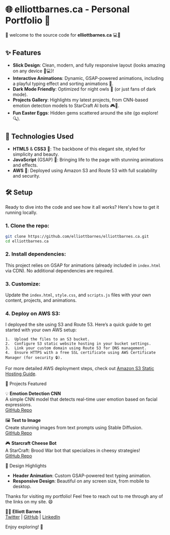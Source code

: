# 🌐 elliottbarnes.ca - Personal Portfolio 🎉

👋 welcome to the source code for **elliottbarnes.ca** 💻🚀

## ✨ Features
- **Slick Design**: Clean, modern, and fully responsive layout (looks amazing on any device 📱💻)!
- **Interactive Animations**: Dynamic, GSAP-powered animations, including a playful typing effect and sorting animations 🎥.
- **Dark Mode Friendly**: Optimized for night owls 🌙 (or just fans of dark mode).
- **Projects Gallery**: Highlights my latest projects, from CNN-based emotion detection models to StarCraft AI bots 🎮🤖.
- **Fun Easter Eggs**: Hidden gems scattered around the site (go explore! 🔍).

## 🚀 Technologies Used
- **HTML5** & **CSS3** 🎨: The backbone of this elegant site, styled for simplicity and beauty.
- **JavaScript** (GSAP) 💫: Bringing life to the page with stunning animations and effects.
- **AWS** 💾: Deployed using Amazon S3 and Route 53 with full scalability and security.
  
## 🛠 Setup

Ready to dive into the code and see how it all works? Here's how to get it running locally.

### 1. Clone the repo:

```bash
git clone https://github.com/elliottbarnes/elliottbarnes.ca.git
cd elliottbarnes.ca
```

### 2. Install dependencies:

This project relies on GSAP for animations (already included in `index.html` via CDN). No additional dependencies are required.

### 3. Customize:

Update the `index.html`, `style.css`, and `scripts.js` files with your own content, projects, and animations.

### 4. Deploy on AWS S3:

I deployed the site using S3 and Route 53. Here’s a quick guide to get started with your own AWS setup:

	1.	Upload the files to an S3 bucket.
	2.	Configure S3 static website hosting in your bucket settings.
	3.	Link your custom domain using Route 53 for DNS management.
	4.	Ensure HTTPS with a free SSL certificate using AWS Certificate Manager (for security 🔒).

For more detailed AWS deployment steps, check out [Amazon S3 Static Hosting Guide](https://docs.aws.amazon.com/AmazonS3/latest/userguide/WebsiteHosting.html).

🧠 Projects Featured

💡 **Emotion Detection CNN**  
A simple CNN model that detects real-time user emotion based on facial expressions.  
[GitHub Repo](https://github.com/elliottbarnes/emotion-detection-cnn)  

🖼️ **Text to Image**  
Create stunning images from text prompts using Stable Diffusion.  
[GitHub Repo](https://github.com/elliottbarnes/text_to_image_w_stable_diffusion)

🎮 **Starcraft Cheese Bot**  
A StarCraft: Brood War bot that specializes in cheesy strategies!  
[GitHub Repo](https://github.com/elliottbarnes/cheese-bot)

🎨 Design Highlights

- **Header Animation**: Custom GSAP-powered text typing animation.
- **Responsive Design**: Beautiful on any screen size, from mobile to desktop.

Thanks for visiting my portfolio! Feel free to reach out to me through any of the links on my site. 😄

👨‍💻 **Elliott Barnes**  
[Twitter](https://twitter.com/elliottbarnesss) | [GitHub](https://github.com/elliottbarnes) | [LinkedIn](https://linkedin.com/in/elliottbarnes1)

Enjoy exploring! 🎉
